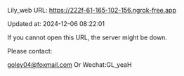 Lily_web URL: https://222f-61-165-102-156.ngrok-free.app

Updated at: 2024-12-06 08:22:01

If you cannot open this URL, the server might be down.

Please contact: 

goley04@foxmail.com Or Wechat:GL_yeaH